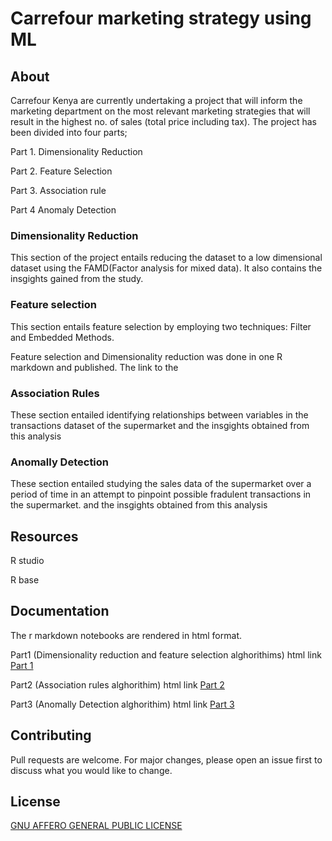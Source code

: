 # Carrefour marketing strategy using ML 

## About
Carrefour Kenya are currently undertaking a project that will inform the marketing department on the most relevant marketing strategies that will result in the highest no. of sales (total price including tax). The project has been divided into four parts;

  Part 1. Dimensionality Reduction
  
  Part 2. Feature Selection
  
  Part 3. Association rule
  
  Part 4 Anomaly Detection

### Dimensionality Reduction 

This section of the project entails reducing the dataset to a low dimensional dataset using the FAMD(Factor analysis for mixed data). It also contains the insgights gained from the study.

### Feature selection
This section entails feature selection by employing two techniques: Filter and Embedded Methods.

Feature selection and Dimensionality reduction was done in one R markdown and published. The link to the

### Association Rules

These section entailed identifying relationships between variables in the transactions dataset of the supermarket and the insgights obtained from this analysis

### Anomally Detection

These section entailed studying the sales data of the supermarket over a period of time in an attempt to pinpoint possible fradulent transactions in the supermarket.
and the insgights obtained from this analysis

## Resources

R studio

R base

## Documentation

The r markdown notebooks are rendered in html format.

  Part1 (Dimensionality reduction and feature selection alghorithims) html link [Part 1](https://rpubs.com/KipropSang/914467)
  
  Part2 (Association rules alghorithim) html link [Part 2](https://rpubs.com/KipropSang/914474)
  
  Part3 (Anomally Detection alghorithim) html link [Part 3]( https://rpubs.com/KipropSang/914476)

## Contributing
Pull requests are welcome. For major changes, please open an issue first to discuss what you would like to change.

## License
[GNU AFFERO GENERAL PUBLIC LICENSE](http://www.gnu.org/licenses/agpl-3.0-standalone.html/)
